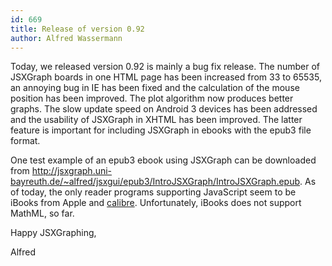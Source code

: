 ```yaml
---
id: 669
title: Release of version 0.92
author: Alfred Wassermann
---
```

Today, we released version 0.92 is mainly a bug fix release. The number of JSXGraph boards in one HTML page has been increased from 33 to 65535, an annoying bug in IE has been fixed and the calculation of the mouse position has been improved. The plot algorithm now produces better graphs. The slow update speed on Android 3 devices has been addressed and the usability of JSXGraph in XHTML has been improved. The latter feature is important for including JSXGraph in ebooks with the epub3 file format. 

One test example of an epub3 ebook using JSXGraph can be downloaded from <http://jsxgraph.uni-bayreuth.de/~alfred/jsxgui/epub3/IntroJSXGraph/IntroJSXGraph.epub>. As of today, the only reader programs supporting JavaScript seem to be iBooks from Apple and [calibre](http://calibre-ebook.com). Unfortunately, iBooks does not support MathML, so far.
  
Happy JSXGraphing,
  
Alfred